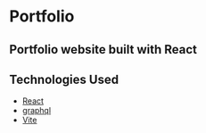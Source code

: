 # Portfolio

## Portfolio website built with React

## Technologies Used 

- [React](https://reactjs.org/)
- [graphql](https://graphql.org/)
- [Vite](https://vitejs.dev/)
